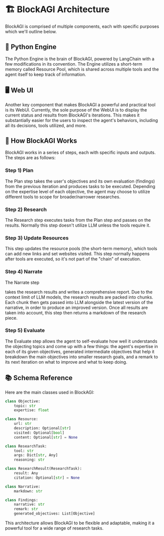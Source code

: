 # 🏗️ BlockAGI Architecture

BlockAGI is comprised of multiple components, each with specific purposes which we'll outline below.

## 🧠 Python Engine

The Python Engine is the brain of BlockAGI, powered by LangChain with a few modifications in its convention. The Engine utilizes a short-term memory called Resource Pool, which is shared across multiple tools and the agent itself to keep track of information.

## 🖥️ Web UI

Another key component that makes BlockAGI a powerful and practical tool is its WebUI. Currently, the sole purpose of the WebUI is to display the current status and results from BlockAGI's iterations. This makes it substantially easier for the users to inspect the agent's behaviors, including all its decisions, tools utilized, and more.

## 🔄 How BlockAGI Works

BlockAGI works in a series of steps, each with specific inputs and outputs. The steps are as follows:

### Step 1) Plan

The Plan step takes the user's objectives and its own evaluation (findings) from the previous iteration and produces tasks to be executed. Depending on the expertise level of each objective, the agent may choose to utilize different tools to scope for broader/narrower researches.

### Step 2) Research

The Research step executes tasks from the Plan step and passes on the results. Normally this step doesn't utilize LLM unless the tools require it.

### Step 3) Update Resources

This step updates the resource pools (the short-term memory), which tools can add new links and set websites visited. This step normally happens after tools are executed, so it's not part of the "chain" of execution.

### Step 4) Narrate

The Narrate step

takes the research results and writes a comprehensive report. Due to the context limit of LLM models, the research results are packed into chunks. Each chunk then gets passed into LLM alongside the latest version of the narrative, in order to produce an improved version. Once all results are taken into account, this step then returns a markdown of the research piece.

### Step 5) Evaluate

The Evaluate step allows the agent to self-evaluate how well it understands the objecting topics and come up with a few things: the agent's expertise in each of its given objectives, generated intermediate objectives that help it breakdown the main objectives into smaller research goals, and a remark to its next iteration on what to improve and what to keep doing.

## 📚 Schema Reference

Here are the main classes used in BlockAGI:

```python
class Objective:
    topic: str
    expertise: float

class Resource:
    url: str
    description: Optional[str]
    visited: Optional[bool]
    content: Optional[str] = None

class ResearchTask:
    tool: str
    args: Dict[str, Any]
    reasoning: str

class ResearchResult(ResearchTask):
    result: Any
    citation: Optional[str] = None

class Narrative:
    markdown: str

class Findings:
    narrative: str
    remark: str
    generated_objectives: List[Objective]
```

This architecture allows BlockAGI to be flexible and adaptable, making it a powerful tool for a wide range of research tasks.
